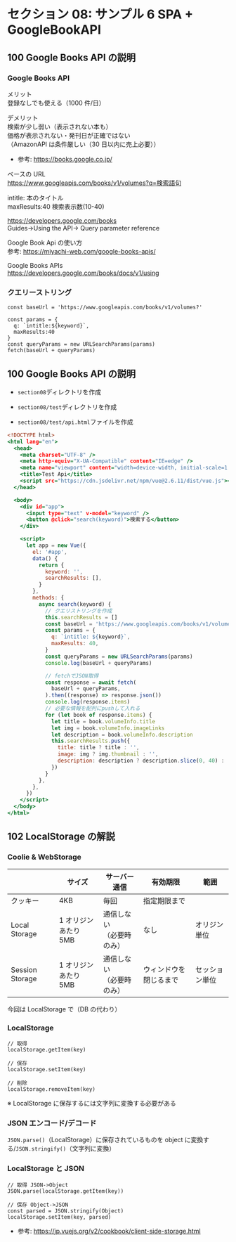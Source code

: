 # セクション 08: サンプル 6 SPA + GoogleBookAPI

## 100 Google Books API の説明

### Google Books API

メリット<br>
登録なしでも使える（1000 件/日）<br>

デメリット<br>
検索が少し弱い（表示されない本も）<br>
価格が表示されない・発刊日が正確ではない<br>
（AmazonAPI は条件厳しい（30 日以内に売上必要））<br>

- 参考: https://books.google.co.jp/ <br>

ベースの URL<br>
https://www.googleapis.com/books/v1/volumes?q=検索語句 <br>

intitle: 本のタイトル<br>
maxResults:40 検索表示数(10-40)<br>

https://developers.google.com/books <br>
Guides->Using the API-> Query parameter reference <br>

Google Book Api の使い方<br>
参考: https://miyachi-web.com/google-books-apis/ <br>

Google Books APIs <br>
https://developers.google.com/books/docs/v1/using <br>

### クエリーストリング

```
const baseUrl = 'https://www.googleapis.com/books/v1/volumes?'

const params = {
  q: `intitle:${keyword}`,
  maxResults:40
}
const queryParams = new URLSearchParams(params)
fetch(baseUrl + queryParams)
```

## 100 Google Books API の説明

- `section08`ディレクトリを作成<br>

* `section08/test`ディレクトリを作成<br>

* `section08/test/api.html`ファイルを作成<br>

```html:api.html
<!DOCTYPE html>
<html lang="en">
  <head>
    <meta charset="UTF-8" />
    <meta http-equiv="X-UA-Compatible" content="IE=edge" />
    <meta name="viewport" content="width=device-width, initial-scale=1.0" />
    <title>Test Api</title>
    <script src="https://cdn.jsdelivr.net/npm/vue@2.6.11/dist/vue.js"></script>
  </head>

  <body>
    <div id="app">
      <input type="text" v-model="keyword" />
      <button @click="search(keyword)">検索する</button>
    </div>

    <script>
      let app = new Vue({
        el: '#app',
        data() {
          return {
            keyword: '',
            searchResults: [],
          }
        },
        methods: {
          async search(keyword) {
            // クエリストリングを作成
            this.searchResults = []
            const baseUrl = 'https://www.googleapis.com/books/v1/volumes?'
            const params = {
              q: `intitle: ${keyword}`,
              maxResults: 40,
            }
            const queryParams = new URLSearchParams(params)
            console.log(baseUrl + queryParams)

            // fetchでJSON取得
            const response = await fetch(
              baseUrl + queryParams,
            ).then((response) => response.json())
            console.log(response.items)
            // 必要な情報を配列にpushして入れる
            for (let book of response.items) {
              let title = book.volumeInfo.title
              let img = book.volumeInfo.imageLinks
              let description = book.volumeInfo.description
              this.searchResults.push({
                title: title ? title : '',
                image: img ? img.thumbnail : '',
                description: description ? description.slice(0, 40) : '', // 0番目から40文字をカットする
              })
            }
          },
        },
      })
    </script>
  </body>
</html>
```

## 102 LocalStorage の解説

### Coolie & WebStorage

|                 | サイズ                  | サーバー通信                 | 有効期限               | 範囲           |
| --------------- | ----------------------- | ---------------------------- | ---------------------- | -------------- |
| クッキー        | 4KB                     | 毎回                         | 指定期限まで           |                |
| Local Storage   | 1 オリジンあたり<br>5MB | 通信しない<br>（必要時のみ） | なし                   | オリジン単位   |
| Session Storage | 1 オリジンあたり<br>5MB | 通信しない<br>（必要時のみ） | ウィンドウを閉じるまで | セッション単位 |

今回は LocalStorage で（DB の代わり）<br>

### LocalStorage

```
// 取得
localStorage.getItem(key)

// 保存
localStorage.setItem(key)

// 削除
localStorage.removeItem(key)
```

※ LocalStorage に保存するには文字列に変換する必要がある<br>

### JSON エンコード/デコード

`JSON.parse()`（LocalStorage）に保存されているものを object に変換する/`JSON.stringify()`（文字列に変換）<br>

### LocalStorage と JSON

```
// 取得 JSON->Object
JSON.parse(localStorage.getItem(key))

// 保存 Object->JSON
const parsed = JSON.stringify(Object)
localStorage.setItem(key, parsed)
```

- 参考: https://jp.vuejs.org/v2/cookbook/client-side-storage.html <br>
